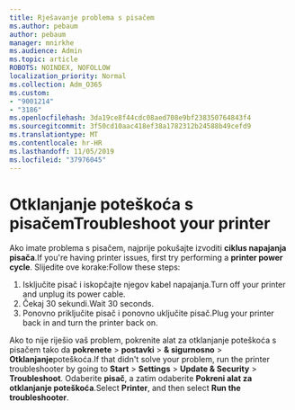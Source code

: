 ```yaml
---
title: Rješavanje problema s pisačem
ms.author: pebaum
author: pebaum
manager: mnirkhe
ms.audience: Admin
ms.topic: article
ROBOTS: NOINDEX, NOFOLLOW
localization_priority: Normal
ms.collection: Adm_O365
ms.custom:
- "9001214"
- "3186"
ms.openlocfilehash: 3da19ce8f44cdc08aed708e9bf238350764843f4
ms.sourcegitcommit: 3f50cd10aac418ef38a1782312b24588b49cefd9
ms.translationtype: MT
ms.contentlocale: hr-HR
ms.lasthandoff: 11/05/2019
ms.locfileid: "37976045"
---
```

# <a name="troubleshoot-your-printer"></a><span data-ttu-id="451c7-102">Otklanjanje poteškoća s pisačem</span><span class="sxs-lookup"><span data-stu-id="451c7-102">Troubleshoot your printer</span></span>

<span data-ttu-id="451c7-103">Ako imate problema s pisačem, najprije pokušajte izvoditi **ciklus napajanja pisača**.</span><span class="sxs-lookup"><span data-stu-id="451c7-103">If you're having printer issues, first try performing a **printer power cycle**.</span></span> <span data-ttu-id="451c7-104">Slijedite ove korake:</span><span class="sxs-lookup"><span data-stu-id="451c7-104">Follow these steps:</span></span>

1. <span data-ttu-id="451c7-105">Isključite pisač i iskopčajte njegov kabel napajanja.</span><span class="sxs-lookup"><span data-stu-id="451c7-105">Turn off your printer and unplug its power cable.</span></span>
2. <span data-ttu-id="451c7-106">Čekaj 30 sekundi.</span><span class="sxs-lookup"><span data-stu-id="451c7-106">Wait 30 seconds.</span></span>
3. <span data-ttu-id="451c7-107">Ponovno priključite pisač i ponovno uključite pisač.</span><span class="sxs-lookup"><span data-stu-id="451c7-107">Plug your printer back in and turn the printer back on.</span></span>

<span data-ttu-id="451c7-108">Ako to nije riješio vaš problem, pokrenite alat za otklanjanje poteškoća s pisačem tako da **pokrenete** > **postavki** > **& sigurnosno** > **Otklanjanje**poteškoća.</span><span class="sxs-lookup"><span data-stu-id="451c7-108">If that didn't solve your problem, run the printer troubleshooter by going to **Start** > **Settings** > **Update & Security** > **Troubleshoot**.</span></span> <span data-ttu-id="451c7-109">Odaberite **pisač**, a zatim odaberite **Pokreni alat za otklanjanje poteškoća**.</span><span class="sxs-lookup"><span data-stu-id="451c7-109">Select **Printer**, and then select **Run the troubleshooter**.</span></span>